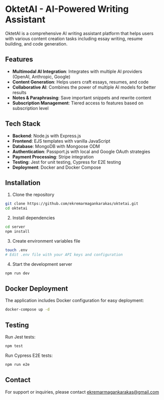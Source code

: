 # OktetAI - AI-Powered Writing Assistant

OktetAI is a comprehensive AI writing assistant platform that helps users with various content creation tasks including essay writing, resume building, and code generation.

## Features

- **Multimodal AI Integration**: Integrates with multiple AI providers (OpenAI, Anthropic, Google)
- **Content Generation**: Helps users craft essays, resumes, and code
- **Collaborative AI**: Combines the power of multiple AI models for better results
- **Notes & Paraphrasing**: Save important snippets and rewrite content
- **Subscription Management**: Tiered access to features based on subscription level

## Tech Stack

- **Backend**: Node.js with Express.js
- **Frontend**: EJS templates with vanilla JavaScript
- **Database**: MongoDB with Mongoose ODM
- **Authentication**: Passport.js with local and Google OAuth strategies
- **Payment Processing**: Stripe integration
- **Testing**: Jest for unit testing, Cypress for E2E testing
- **Deployment**: Docker and Docker Compose

## Installation

1. Clone the repository
```bash
git clone https://github.com/ekremarmagankarakas/oktetai.git
cd oktetai
```

2. Install dependencies
```bash
cd server
npm install
```

3. Create environment variables file
```bash
touch .env
# Edit .env file with your API keys and configuration
```

4. Start the development server
```bash
npm run dev
```

## Docker Deployment

The application includes Docker configuration for easy deployment:

```bash
docker-compose up -d
```

## Testing

Run Jest tests:
```bash
npm test
```

Run Cypress E2E tests:
```bash
npm run e2e
```

## Contact

For support or inquiries, please contact [ekremarmagankarakas@gmail.com](mailto:ekremarmagankarakas@gmail.com)